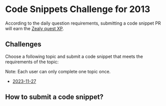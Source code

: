 # Code Snippets Challenge for 2013

According to the daily question requirements, submitting a code snippet PR will earn the [Zealy quest XP](https://zealy.io/c/flow-community/questboard).

## Challenges

Choose a following topic and submit a code snippet that meets the requirements of the topic:

Note: Each user can only complete one topic once.

- [2023-11-27](challenges/2023-11-27.md)

## How to submit a code snippet?
